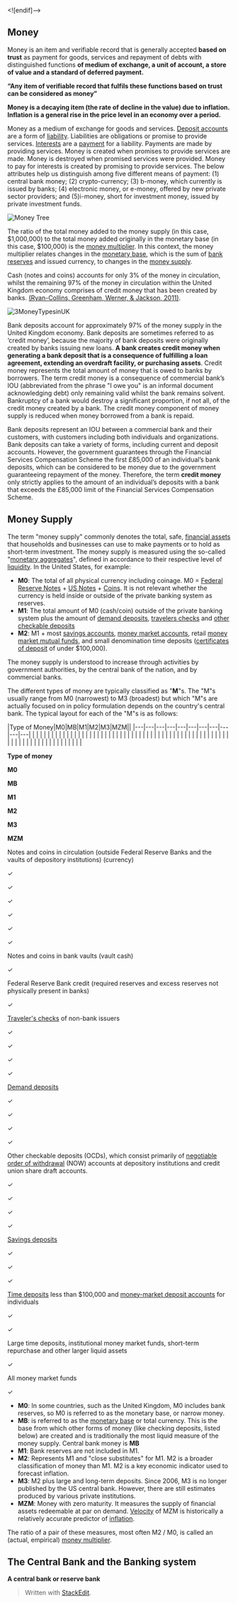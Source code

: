 <![endif]-->

## Money

Money is an item and verifiable record that is generally accepted **based on trust** as payment for goods, services and repayment of debts with distinguished functions **of medium of exchange, a unit of account, a store of value and a standard of deferred payment.**

**“Any item of verifiable record that fulfils these functions based on trust can be considered as money”**

**Money is a decaying item (the rate of decline in the value) due to inflation. Inflation is a general rise in the price level in an economy over a period.**

Money as a medium of exchange for goods and services. [Deposit accounts](https://en.wikipedia.org/wiki/Deposit_account "Deposit account") are a form of [liability](https://en.wikipedia.org/wiki/Liability_(financial_accounting) "Liability (financial accounting)"). Liabilities are obligations or promise to provide services. [Interests](https://en.wikipedia.org/wiki/Interest "Interest") are a [payment](https://en.wikipedia.org/wiki/Payment "Payment") for a liability. Payments are made by providing services. Money is created when promises to provide services are made. Money is destroyed when promised services were provided. Money to pay for interests is created by promising to provide services. The below attributes help us distinguish among five different means of payment: (1) central bank money; (2) crypto-currency; (3) b-money, which currently is issued by banks; (4) electronic money, or e-money, offered by new private sector providers; and (5)i-money, short for investment money, issued by private investment funds.

![Money Tree](https://www.elibrary.imf.org/view/journals/063/2019/001/images/9781498324908_f0003-01.jpg)

The ratio of the total money added to the money supply (in this case, $1,000,000) to the total money added originally in the monetary base (in this case, $100,000) is the [money multiplier](https://en.wikipedia.org/wiki/Money_multiplier "Money multiplier"). In this context, the money multiplier relates changes in the [monetary base](https://en.wikipedia.org/wiki/Monetary_base "Monetary base"), which is the sum of [bank reserves](https://en.wikipedia.org/wiki/Bank_reserves "Bank reserves") and issued currency, to changes in the [money supply](https://en.wikipedia.org/wiki/Money_supply "Money supply").

Cash (notes and coins) accounts for only 3% of the money in circulation, whilst the remaining 97% of the money in circulation within the United Kingdom economy comprises of credit money that has been created by banks. [(Ryan-Collins, Greenham, Werner, & Jackson, 2011)](https://www.economicsnetwork.ac.uk/archive/starkey_banking#ryancollins).

![3MoneyTypesinUK](https://www.bankofengland.co.uk/-/media/boe/images/knowledgebank/2019/coins-and-notes.svg?h=40&la=en&mh=40&mw=40&w=40&hash=A9504CE2C4633F437DA1A14627966458C8015192)

Bank deposits account for approximately 97% of the money supply in the United Kingdom economy. Bank deposits are sometimes referred to as ‘credit money’, because the majority of bank deposits were originally created by banks issuing new loans. **A bank creates credit money when generating a bank deposit that is a consequence of fulfilling a loan agreement, extending an overdraft facility, or purchasing assets**. Credit money represents the total amount of money that is owed to banks by borrowers. The term credit money is a consequence of commercial bank’s IOU (abbreviated from the phrase "I owe you" is an informal document acknowledging debt) only remaining valid whilst the bank remains solvent. Bankruptcy of a bank would destroy a significant proportion, if not all, of the credit money created by a bank. The credit money component of money supply is reduced when money borrowed from a bank is repaid.

Bank deposits represent an IOU between a commercial bank and their customers, with customers including both individuals and organizations. Bank deposits can take a variety of forms, including current and deposit accounts. However, the government guarantees through the Financial Services Compensation Scheme the first £85,000 of an individual’s bank deposits, which can be considered to be money due to the government guaranteeing repayment of the money. Therefore, the term **credit money** only strictly applies to the amount of an individual’s deposits with a bank that exceeds the £85,000 limit of the Financial Services Compensation Scheme.

## Money Supply

The term "money supply" commonly denotes the total, safe, [financial assets](https://en.wikipedia.org/wiki/Financial_asset "Financial asset") that households and businesses can use to make payments or to hold as short-term investment. The money supply is measured using the so-called "[monetary aggregates](https://en.wikipedia.org/wiki/Monetary_aggregates "Monetary aggregates")", defined in accordance to their respective level of [liquidity](https://en.wikipedia.org/wiki/Liquidity "Liquidity"). In the United States, for example:

-   **M0**: The total of all physical currency including coinage. M0 = [Federal Reserve Notes](https://en.wikipedia.org/wiki/Federal_Reserve_Note "Federal Reserve Note") + [US Notes](https://en.wikipedia.org/wiki/United_States_Note "United States Note") + [Coins](https://en.wikipedia.org/wiki/Coins_of_the_United_States_dollar "Coins of the United States dollar"). It is not relevant whether the currency is held inside or outside of the private banking system as reserves.
-   **M1**: The total amount of M0 (cash/coin) outside of the private banking system plus the amount of [demand deposits](https://en.wikipedia.org/wiki/Demand_deposit "Demand deposit"), [travelers checks](https://en.wikipedia.org/wiki/Traveler%27s_cheque "Traveler's cheque") and [other checkable deposits](https://en.wikipedia.org/wiki/Negotiable_Order_of_Withdrawal_account "Negotiable Order of Withdrawal account")
-   **M2**: M1 + most [savings accounts](https://en.wikipedia.org/wiki/Savings_account "Savings account"), [money market accounts](https://en.wikipedia.org/wiki/Money_market_account "Money market account"), retail [money market mutual funds](https://en.wikipedia.org/wiki/Money_market_fund "Money market fund"), and small denomination time deposits ([certificates of deposit](https://en.wikipedia.org/wiki/Certificate_of_deposit "Certificate of deposit") of under $100,000).

The money supply is understood to increase through activities by government authorities, by the central bank of the nation, and by commercial banks.

The different types of money are typically classified as "**M**"s. The "M"s usually range from M0 (narrowest) to M3 (broadest) but which "M"s are actually focused on in policy formulation depends on the country's central bank. The typical layout for each of the "M"s is as follows:

|Type of Money|M0|MB|M1|M2|M3|MZM||
|---|---|---|---|---|---|---|---|---|---|---|
|   |   |   |   |   |   |   |   |   |   |   |
|   |   |   |   |   |   |   |   |   |   |   |
|   |   |   |   |   |   |   |   |   |   |   |
|   |   |   |   |   |   |   |   |   |   |   |
|   |   |   |   |   |   |   |   |   |   |   |
|   |   |   |   |   |   |   |   |   |   |   |


**Type of money**

**M0**

**MB**

**M1**

**M2**

**M3**

**MZM**

Notes and coins in circulation (outside Federal Reserve Banks and the vaults of depository institutions) (currency)

✓

✓

✓

✓

✓

✓

Notes and coins in bank vaults (vault cash)

✓

Federal Reserve Bank credit (required reserves and excess reserves not physically present in banks)

✓

[Traveler's checks](https://en.wikipedia.org/wiki/Traveler%27s_cheque "Traveler's cheque") of non-bank issuers

✓

✓

✓

✓

[Demand deposits](https://en.wikipedia.org/wiki/Demand_deposit "Demand deposit")

✓

✓

✓

✓

Other checkable deposits (OCDs), which consist primarily of [negotiable order of withdrawal](https://en.wikipedia.org/wiki/Negotiable_order_of_withdrawal_account "Negotiable order of withdrawal account") (NOW) accounts at depository institutions and credit union share draft accounts.

✓

✓

✓

✓

[Savings deposits](https://en.wikipedia.org/wiki/Savings_deposit "Savings deposit")

✓

✓

✓

[Time deposits](https://en.wikipedia.org/wiki/Time_deposits "Time deposits") less than $100,000 and [money-market deposit accounts](https://en.wikipedia.org/wiki/Money_market_account "Money market account") for individuals

✓

✓

Large time deposits, institutional money market funds, short-term repurchase and other larger liquid assets

✓

All money market funds

✓

-   **M0**: In some countries, such as the United Kingdom, M0 includes bank reserves, so M0 is referred to as the monetary base, or narrow money.
-   **MB**: is referred to as the [monetary base](https://en.wikipedia.org/wiki/Monetary_base "Monetary base") or total currency. This is the base from which other forms of money (like checking deposits, listed below) are created and is traditionally the most liquid measure of the money supply. Central bank money is **MB**
-   **M1**: Bank reserves are not included in M1.
-   **M2**: Represents M1 and "close substitutes" for M1. M2 is a broader classification of money than M1. M2 is a key economic indicator used to forecast inflation.
-   **M3**: M2 plus large and long-term deposits. Since 2006, M3 is no longer published by the US central bank. However, there are still estimates produced by various private institutions.
-   **MZM**: Money with zero maturity. It measures the supply of financial assets redeemable at par on demand. [Velocity](https://en.wikipedia.org/wiki/Velocity_of_money "Velocity of money") of MZM is historically a relatively accurate predictor of [inflation](https://en.wikipedia.org/wiki/Inflation "Inflation").

The ratio of a pair of these measures, most often M2 / M0, is called an (actual, empirical) [money multiplier](https://en.wikipedia.org/wiki/Money_multiplier "Money multiplier").

## The Central Bank and the Banking system

**A central bank or reserve bank**


> Written with [StackEdit](https://stackedit.io/).
<!--stackedit_data:
eyJoaXN0b3J5IjpbLTY1Mzk0ODQzNCwtNzE3NDI0ODldfQ==
-->